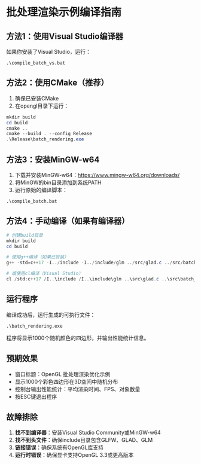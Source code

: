 # 批处理渲染示例编译指南

## 方法1：使用Visual Studio编译器

如果你安装了Visual Studio，运行：
```
.\compile_batch_vs.bat
```

## 方法2：使用CMake（推荐）

1. 确保已安装CMake
2. 在opengl目录下运行：
```powershell
mkdir build
cd build
cmake ..
cmake --build . --config Release
.\Release\batch_rendering.exe
```

## 方法3：安装MinGW-w64

1. 下载并安装MinGW-w64：https://www.mingw-w64.org/downloads/
2. 将MinGW的bin目录添加到系统PATH
3. 运行原始的编译脚本：
```
.\compile_batch.bat
```

## 方法4：手动编译（如果有编译器）

```powershell
# 创建build目录
mkdir build
cd build

# 使用g++编译（如果已安装）
g++ -std=c++17 -I../include -I../include/glm ../src/glad.c ../src/batch_rendering.cpp -lglfw3 -lopengl32 -lgdi32 -o batch_rendering.exe

# 或使用cl编译（Visual Studio）
cl /std:c++17 /I..\include /I..\include\glm ..\src\glad.c ..\src\batch_rendering.cpp /link opengl32.lib gdi32.lib user32.lib kernel32.lib /OUT:batch_rendering.exe
```

## 运行程序

编译成功后，运行生成的可执行文件：
```
.\batch_rendering.exe
```

程序将显示1000个随机颜色的四边形，并输出性能统计信息。

## 预期效果

- 窗口标题：OpenGL 批处理渲染优化示例
- 显示1000个彩色四边形在3D空间中随机分布
- 控制台输出性能统计：平均渲染时间、FPS、对象数量
- 按ESC键退出程序

## 故障排除

1. **找不到编译器**：安装Visual Studio Community或MinGW-w64
2. **找不到头文件**：确保include目录包含GLFW、GLAD、GLM
3. **链接错误**：确保系统有OpenGL库支持
4. **运行时错误**：确保显卡支持OpenGL 3.3或更高版本